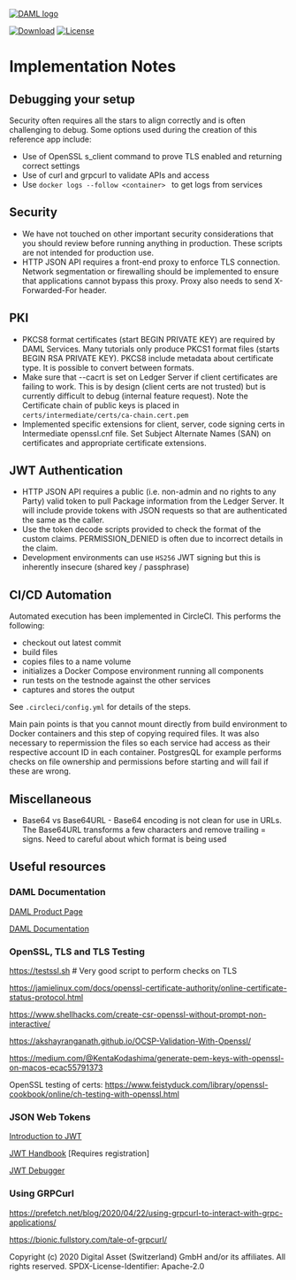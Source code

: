 [![DAML logo](https://daml.com/wp-content/uploads/2020/03/logo.png)](https://www.daml.com)

[![Download](https://img.shields.io/github/release/digital-asset/daml.svg?label=Download)](https://docs.daml.com/getting-started/installation.html)
[![License](https://img.shields.io/badge/License-Apache%202.0-blue.svg)](https://github.com/digital-asset/daml/blob/master/LICENSE)

# Implementation Notes

## Debugging your setup

Security often requires all the stars to align correctly and is often challenging to debug. Some options used during the 
creation of this reference app include:

- Use of OpenSSL s_client command to prove TLS enabled and returning correct settings
- Use of curl and grpcurl to validate APIs and access
- Use ```docker logs --follow <container> ``` to get logs from services  

## Security

- We have not touched on other important security considerations that you should review before running anything in production. These scripts are not intended 
for production use.
- HTTP JSON API requires a front-end proxy to enforce TLS connection. Network segmentation or firewalling should be implemented to 
ensure that applications cannot bypass this proxy. Proxy also needs to send X-Forwarded-For header.

## PKI

- PKCS8 format certificates (start BEGIN PRIVATE KEY) are required by DAML Services. Many tutorials only produce PKCS1 format files (starts BEGIN RSA PRIVATE KEY). PKCS8 include metadata 
about certificate type. It is possible to convert between formats.
- Make sure that --cacrt is set on Ledger Server if client certificates are failing to work. This is by design (client certs are not trusted) but is 
currently difficult to debug (internal feature request). Note the Certificate chain of public keys is placed in ```certs/intermediate/certs/ca-chain.cert.pem``` 
- Implemented specific extensions for client, server, code signing certs in Intermediate openssl.cnf file. Set Subject Alternate Names (SAN) on 
certificates and appropriate certificate extensions. 

## JWT Authentication

- HTTP JSON API requires a public (i.e. non-admin and no rights to any Party) valid token to pull Package information from
the Ledger Server. It will include provide tokens with JSON requests so that are authenticated the same as the caller.
- Use the token decode scripts provided to check the format of the custom claims. PERMISSION_DENIED is often due to incorrect details in the claim.
- Development environments can use ```HS256``` JWT signing but this is inherently insecure (shared key / passphrase)

## CI/CD Automation

Automated execution has been implemented in CircleCI. This performs the following:
  - checkout out latest commit
  - build files
  - copies files to a name volume
  - initializes a Docker Compose environment running all components
  - run tests on the testnode against the other services
  - captures and stores the output

See ```.circleci/config.yml``` for details of the steps.

Main pain points is that you cannot mount directly from build environment to Docker containers and this
step of copying required files. It was also necessary to repermission the files so each service had access as their
respective account ID in each container. PostgresQL for example performs checks on file ownership and permissions before
starting and will fail if these are wrong.

## Miscellaneous

- Base64 vs Base64URL - Base64 encoding is not clean for use in URLs. The Base64URL transforms a few characters and remove trailing = signs. Need to careful about which format is being used

## Useful resources

### DAML Documentation

[DAML Product Page](https://daml.com)

[DAML Documentation ](https://docs.daml.com)

### OpenSSL, TLS and TLS Testing

https://testssl.sh   # Very good script to perform checks on TLS 

https://jamielinux.com/docs/openssl-certificate-authority/online-certificate-status-protocol.html

https://www.shellhacks.com/create-csr-openssl-without-prompt-non-interactive/

https://akshayranganath.github.io/OCSP-Validation-With-Openssl/

https://medium.com/@KentaKodashima/generate-pem-keys-with-openssl-on-macos-ecac55791373

OpenSSL testing of certs: https://www.feistyduck.com/library/openssl-cookbook/online/ch-testing-with-openssl.html

### JSON Web Tokens

[Introduction to JWT](https://jwt.io/introduction/)

[JWT Handbook](https://auth0.com/resources/ebooks/jwt-handbook) [Requires registration]

[JWT Debugger](https://jwt.io)

### Using GRPCurl

https://prefetch.net/blog/2020/04/22/using-grpcurl-to-interact-with-grpc-applications/

https://bionic.fullstory.com/tale-of-grpcurl/


Copyright (c) 2020 Digital Asset (Switzerland) GmbH and/or its affiliates. All rights reserved.
SPDX-License-Identifier: Apache-2.0
